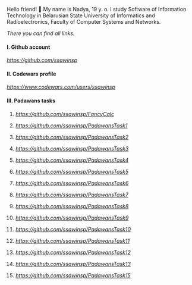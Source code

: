 Hello friend! 🌿 My name is Nadya, 19 y. o.
I study Software of Information Technology in Belarusian State University of Informatics and Radioelectronics, Faculty of Computer Systems and Networks.

*There you can find all links.*

#### I. Github account 
*https://github.com/ssawinsp*

#### II. Codewars profile 
 *https://www.codewars.com/users/ssawinsp*

#### III. Padawans tasks

1. *https://github.com/ssawinsp/FancyCalc*

2. *https://github.com/ssawinsp/PadawansTask1*

3. *https://github.com/ssawinsp/PadawansTask2*

4. *https://github.com/ssawinsp/PadawansTask3*

5. *https://github.com/ssawinsp/PadawansTask4*  
 
6. *https://github.com/ssawinsp/PadawansTask5*

7. *https://github.com/ssawinsp/PadawansTask6*

8. *https://github.com/ssawinsp/PadawansTask7*

9. *https://github.com/ssawinsp/PadawansTask8*

10. *https://github.com/ssawinsp/PadawansTask9*

11. *https://github.com/ssawinsp/PadawansTask10*

12. *https://github.com/ssawinsp/PadawansTask11*

13. *https://github.com/ssawinsp/PadawansTask12*

14. *https://github.com/ssawinsp/PadawansTask13*

15. *https://github.com/ssawinsp/PadawansTask15*
